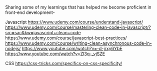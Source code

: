 Sharing some of my learnings that has helped me become proficient in front-end development- 

Javascript
https://www.udemy.com/course/understand-javascript/
https://www.udemy.com/course/mastering-clean-code-in-javascript/?src=sac&kw=javascript+clean+code
https://www.udemy.com/course/javascript-best-practices/
https://www.udemy.com/course/writing-clean-asynchronous-code-in-nodejs/
https://www.youtube.com/watch?v=-d-jrxy6YbE
https://www.youtube.com/watch?v=ZI3q-_vjSZE

CSS
https://css-tricks.com/specifics-on-css-specificity/
